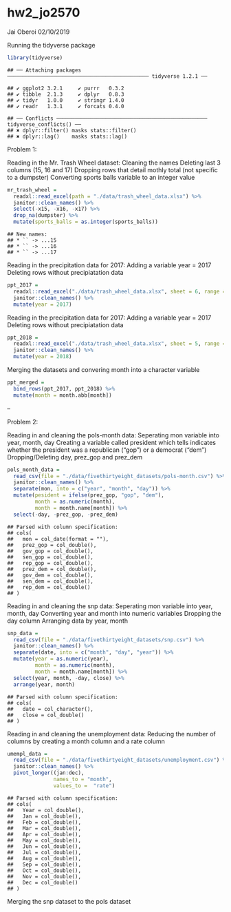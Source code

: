 hw2\_jo2570
================
Jai Oberoi
02/10/2019

Running the tidyverse
    package

``` r
library(tidyverse)
```

    ## ── Attaching packages ────────────────────────────────────────────── tidyverse 1.2.1 ──

    ## ✔ ggplot2 3.2.1     ✔ purrr   0.3.2
    ## ✔ tibble  2.1.3     ✔ dplyr   0.8.3
    ## ✔ tidyr   1.0.0     ✔ stringr 1.4.0
    ## ✔ readr   1.3.1     ✔ forcats 0.4.0

    ## ── Conflicts ───────────────────────────────────────────────── tidyverse_conflicts() ──
    ## ✖ dplyr::filter() masks stats::filter()
    ## ✖ dplyr::lag()    masks stats::lag()

Problem 1:

Reading in the Mr. Trash Wheel dataset: Cleaning the names Deleting last
3 columns (15, 16 and 17) Dropping rows that detail mothly total (not
specific to a dumpster) Converting sports balls variable to an integer
value

``` r
mr_trash_wheel = 
  readxl::read_excel(path = "./data/trash_wheel_data.xlsx") %>%
  janitor::clean_names() %>% 
  select(-x15, -x16, -x17) %>%
  drop_na(dumpster) %>% 
  mutate(sports_balls = as.integer(sports_balls))
```

    ## New names:
    ## * `` -> ...15
    ## * `` -> ...16
    ## * `` -> ...17

Reading in the precipitation data for 2017: Adding a variable year =
2017 Deleting rows without precipiatation data

``` r
ppt_2017 = 
  readxl::read_excel("./data/trash_wheel_data.xlsx", sheet = 6, range = "A2:B14") %>% 
  janitor::clean_names() %>%
  mutate(year = 2017)
```

Reading in the precipitation data for 2017: Adding a variable year =
2017 Deleting rows without precipiatation data

``` r
ppt_2018 = 
  readxl::read_excel("./data/trash_wheel_data.xlsx", sheet = 5, range = "A2:B14") %>% 
  janitor::clean_names() %>%
  mutate(year = 2018)
```

Merging the datasets and convering month into a character variable

``` r
ppt_merged =
  bind_rows(ppt_2017, ppt_2018) %>%
  mutate(month = month.abb[month])
```

–

Problem 2:

Reading in and cleaning the pols-month data: Seperating mon variable
into year, month, day Creating a variable called president which tells
indicates whether the president was a republican (“gop”) or a democrat
(“dem”) Dropping/Deleting day, prez\_gop and prez\_dem

``` r
pols_month_data = 
  read_csv(file = "./data/fivethirtyeight_datasets/pols-month.csv") %>%
  janitor::clean_names() %>%
  separate(mon, into = c("year", "month", "day")) %>%
  mutate(pesident = ifelse(prez_gop, "gop", "dem"),
         month = as.numeric(month),
         month = month.name[month]) %>%
  select(-day, -prez_gop, -prez_dem)
```

    ## Parsed with column specification:
    ## cols(
    ##   mon = col_date(format = ""),
    ##   prez_gop = col_double(),
    ##   gov_gop = col_double(),
    ##   sen_gop = col_double(),
    ##   rep_gop = col_double(),
    ##   prez_dem = col_double(),
    ##   gov_dem = col_double(),
    ##   sen_dem = col_double(),
    ##   rep_dem = col_double()
    ## )

Reading in and cleaning the snp data: Seperating mon variable into year,
month, day Converting year and month into numeric variables Dropping the
day column Arranging data by year, month

``` r
snp_data = 
  read_csv(file = "./data/fivethirtyeight_datasets/snp.csv") %>%
  janitor::clean_names() %>%
  separate(date, into = c("month", "day", "year")) %>%
  mutate(year = as.numeric(year),
         month = as.numeric(month),
         month = month.name[month]) %>%
  select(year, month, -day, close) %>%
  arrange(year, month)
```

    ## Parsed with column specification:
    ## cols(
    ##   date = col_character(),
    ##   close = col_double()
    ## )

Reading in and cleaning the unemployment data: Reducing the number of
columns by creating a month column and a rate column

``` r
umempl_data = 
  read_csv(file = "./data/fivethirtyeight_datasets/unemployment.csv") %>%
  janitor::clean_names() %>%
  pivot_longer((jan:dec),
               names_to = "month",
               values_to =  "rate")
```

    ## Parsed with column specification:
    ## cols(
    ##   Year = col_double(),
    ##   Jan = col_double(),
    ##   Feb = col_double(),
    ##   Mar = col_double(),
    ##   Apr = col_double(),
    ##   May = col_double(),
    ##   Jun = col_double(),
    ##   Jul = col_double(),
    ##   Aug = col_double(),
    ##   Sep = col_double(),
    ##   Oct = col_double(),
    ##   Nov = col_double(),
    ##   Dec = col_double()
    ## )

Merging the snp dataset to the pols dataset
